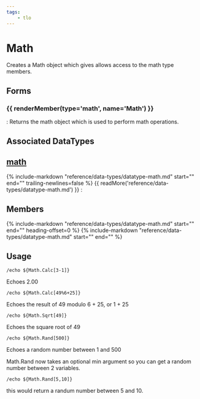 ```yaml
---
tags:
    - tlo
---
```

# Math
<!--tlo-desc-start-->
Creates a Math object which gives allows access to the math type members.
<!--tlo-desc-end-->
## Forms
<!--tlo-forms-start-->
### {{ renderMember(type='math', name='Math') }}

:   Returns the math object which is used to perform math operations.
<!--tlo-forms-end-->

## Associated DataTypes
<!--tlo-datatypes-start-->
## [math](../data-types/datatype-math.md)
{%
  include-markdown "reference/data-types/datatype-math.md"
  start="<!--dt-desc-start-->"
  end="<!--dt-desc-end-->"
  trailing-newlines=false
%} {{ readMore('reference/data-types/datatype-math.md') }}
:    <h2>Members</h2>
    {%
    include-markdown "reference/data-types/datatype-math.md"
    start="<!--dt-members-start-->"
    end="<!--dt-members-end-->"
    heading-offset=0
    %}
    {%
    include-markdown "reference/data-types/datatype-math.md"
    start="<!--dt-linkrefs-start-->"
    end="<!--dt-linkrefs-end-->"
    %}
<!--tlo-datatypes-end-->

## Usage

```
/echo ${Math.Calc[3-1]}
```

Echoes 2.00

```
/echo ${Math.Calc[49%6+25]}
```

Echoes the result of 49 modulo 6 + 25, or 1 + 25

```
/echo ${Math.Sqrt[49]}
```

Echoes the square root of 49

```
/echo ${Math.Rand[500]}
```

Echoes a random number between 1 and 500

Math.Rand now takes an optional min argument so you can get a random number between 2 variables.

```
/echo ${Math.Rand[5,10]}
```

this would return a randum number between 5 and 10.
<!--tlo-linkrefs-start-->
[math]: ../data-types/datatype-math.md
<!--tlo-linkrefs-end-->

